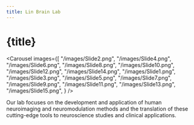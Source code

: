 ```yaml
---
title: Lin Brain Lab
---
```


<script lang="ts">
    import Carousel from "$lib/components/Carousel.svelte";
</script>

# {title}

<Carousel images={[
    "/images/Slide2.png",
    "/images/Slide4.png",
    "/images/Slide6.png",
    "/images/Slide8.png",
    "/images/Slide10.png",
    "/images/Slide12.png",
    "/images/Slide14.png",
    "/images/Slide1.png",
    "/images/Slide3.png",
    "/images/Slide5.png",
    "/images/Slide7.png",
    "/images/Slide9.png",
    "/images/Slide11.png",
    "/images/Slide13.png",
    "/images/Slide15.png",
} />


Our lab focuses on the development and application of human neuroimaging and neuromodulation methods and the translation of these cutting-edge tools to neuroscience studies and clinical applications. 